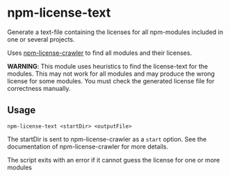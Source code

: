 # npm-license-text

Generate a text-file containing the licenses for all npm-modules
included in one or several projects.

Uses [npm-license-crawler](https://www.npmjs.com/package/npm-license-crawler)
to find all modules and their licenses.

**WARNING**: This module uses heuristics to find the license-text
for the modules. This may not work for all modules and
may produce the wrong license for some modules. You must check
the generated license file for correctness manually.

## Usage

    npm-license-text <startDir> <outputFile>

The startDir is sent to npm-license-crawler as a `start` option.
See the documentation of npm-license-crawler for more details.

The script exits with an error if it cannot guess the license for
one or more modules
